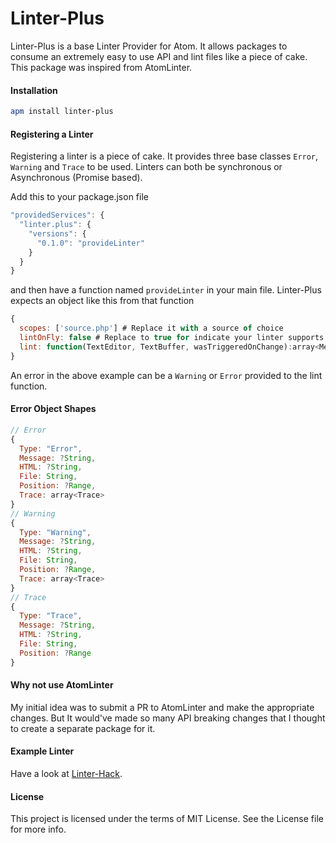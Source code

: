 Linter-Plus
==========

Linter-Plus is a base Linter Provider for Atom. It allows packages to consume an extremely easy to use API and lint files like a piece of cake.
This package was inspired from AtomLinter.

#### Installation

```sh
apm install linter-plus
```

#### Registering a Linter

Registering a linter is a piece of cake. It provides three base classes `Error`, `Warning` and `Trace` to be used. Linters can both be synchronous or Asynchronous (Promise based).

Add this to your package.json file
```js
"providedServices": {
  "linter.plus": {
    "versions": {
      "0.1.0": "provideLinter"
    }
  }
}
```

and then have a function named `provideLinter` in your main file.
Linter-Plus expects an object like this from that function

```js
{
  scopes: ['source.php'] # Replace it with a source of choice
  lintOnFly: false # Replace to true for indicate your linter supports LintOnFly
  lint: function(TextEditor, TextBuffer, wasTriggeredOnChange):array<Message> | Promise<array<Message>>
}
```
An error in the above example can be a `Warning` or `Error` provided to the lint function.

#### Error Object Shapes
```js
// Error
{
  Type: "Error",
  Message: ?String,
  HTML: ?String,
  File: String,
  Position: ?Range,
  Trace: array<Trace>
}
// Warning
{
  Type: "Warning",
  Message: ?String,
  HTML: ?String,
  File: String,
  Position: ?Range,
  Trace: array<Trace>
}
// Trace
{
  Type: "Trace",
  Message: ?String,
  HTML: ?String,
  File: String,
  Position: ?Range
}
```

#### Why not use AtomLinter

My initial idea was to submit a PR to AtomLinter and make the appropriate changes. But It would've made so many API breaking changes that I thought to create a separate package for it.

#### Example Linter

Have a look at [Linter-Hack](https://github.com/steelbrain/Atom-Hack/blob/rewrite/lib/atom-hack.coffee).

#### License
This project is licensed under the terms of MIT License. See the License file for more info.
